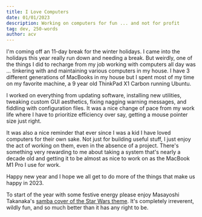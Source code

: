 ```yaml
---
title: I Love Computers
date: 01/01/2023
description: Working on computers for fun ... and not for profit
tag: dev, 250-words
author: acv
---
```


I'm coming off an 11-day break for the winter holidays. 
I came into the holidays this year really run down and needing a break. 
But weirdly, one of the things I did to recharge from my job working with computers all day was ... tinkering with and maintaining various computers in my house.
I have 3 different generations of MacBooks in my house but I spent most of my time on my favorite machine, a 9 year old ThinkPad X1 Carbon running Ubuntu.

I worked on everything from updating software, installing new utilities, tweaking custom GUI aesthetics, fixing nagging warning messages, and fiddling with configuration files. 
It was a nice change of pace from my work life where I have to prioritize efficiency over say, getting a mouse pointer size just right.

It was also a nice reminder that ever since I was a kid I have loved computers for their own sake.
Not just for building useful stuff, I just enjoy the act of working on them, even in the absence of a project.
There's something very rewarding to me about taking a system that's nearly a decade old and getting it to be almost as nice to work on as the MacBook M1 Pro I use for work.

Happy new year and I hope we all get to do more of the things that make us happy in 2023.

To start of the year with some festive energy please enjoy Masayoshi Takanaka's [samba cover of the Star Wars theme](https://www.youtube.com/watch?v=aGm_X6viE0A). 
It's completely irreverent, wildly fun, and so much better than it has any right to be.
